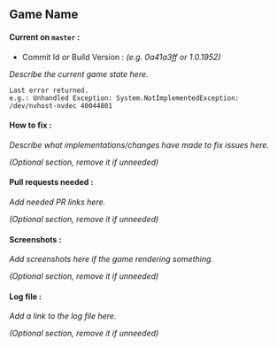 ## Game Name

#### Current on `master` :

* Commit Id *or* Build Version : *(e.g. 0a41a3ff or 1.0.1952)*

*Describe the current game state here.*

```
Last error returned.
e.g.: Unhandled Exception: System.NotImplementedException: /dev/nvhost-nvdec 40044801
```

#### How to fix :

*Describe what implementations/changes have made to fix issues here.*

*(Optional section, remove it if unneeded)*

#### Pull requests needed :

*Add needed PR links here.*

*(Optional section, remove it if unneeded)*

#### Screenshots :

*Add screenshots here if the game rendering something.*

*(Optional section, remove it if unneeded)*

#### Log file :

*Add a link to the log file here.*

*(Optional section, remove it if unneeded)*

